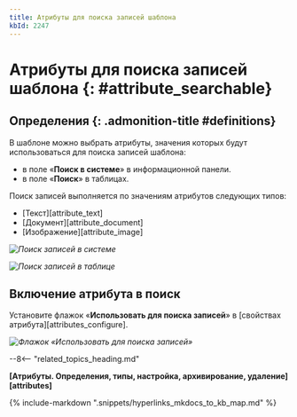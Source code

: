 ```yaml
---
title: Атрибуты для поиска записей шаблона
kbId: 2247
---
```


# Атрибуты для поиска записей шаблона {: #attribute_searchable}

<div class="admonition question" markdown="block">

## Определения {: .admonition-title #definitions}

В шаблоне можно выбрать атрибуты, значения которых будут использоваться для поиска записей шаблона:

- в поле «**Поиск в системе**» в информационной панели.
- в поле «**Поиск**» в таблицах.

Поиск записей выполняется по значениям атрибутов следующих типов:

- [Текст][attribute_text]
- [Документ][attribute_document]
- [Изображение][attribute_image]

_![Поиск записей в системе](img/searcheable_attribute_global_search.png)_

_![Поиск записей в таблице](img/searcheable_attribute_table_search.png)_

## Включение атрибута в поиск

Установите флажок «**Использовать для поиска записей**» в [свойствах атрибута][attributes_configure].

_![Флажок «Использовать для поиска записей»](img/searcheable_attribute.png)_

--8<-- "related_topics_heading.md"

**[Атрибуты. Определения, типы, настройка, архивирование, удаление][attributes]**

{% include-markdown ".snippets/hyperlinks_mkdocs_to_kb_map.md" %}
